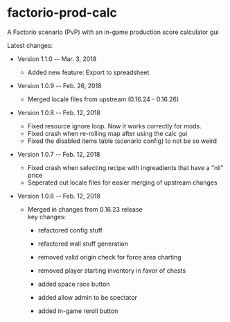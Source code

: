 # factorio-prod-calc
A Factorio scenario (PvP) with an in-game production score calculator gui

Latest changes:

* Version 1.1.0 -- Mar. 3, 2018
  * Added new feature: Export to spreadsheet

* Version 1.0.9 -- Feb. 26, 2018
  * Merged locale files from upstream (0.16.24 - 0.16.26)

* Version 1.0.8 -- Feb. 12, 2018
  * Fixed resource ignore loop. Now it works correctly for mods.
  * Fixed crash when re-rolling map after using the calc gui
  * Fixed the disabled items table (scenario config) to not be so weird

* Version 1.0.7 -- Feb. 12, 2018
  * Fixed crash when selecting recipe with ingreadients that have a "nil" price
  * Seperated out locale files for easier merging of upstream changes

* Version 1.0.6 -- Feb. 12, 2018
  * Merged in changes from 0.16.23 release  
    key changes:
    * refactored config stuff
    * refactored wall stuff generation

    * removed valid origin check for force area charting
    * removed player starting inventory in favor of chests

    * added space race button
    * added allow admin to be spectator
    * added in-game reroll button
